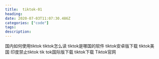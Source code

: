 ```yaml
---
title:  tiktok-01
heading:
date: 2020-07-03T11:07:30.486Z
categories: ["code"]
tags: 
description: 
---
```



国内如何使用tiktok		tiktok怎么读		tiktok是哪国的软件
tiktok安卓版下载		tiktok美国		印度禁止tiktok
tik tok国际版下载		tiktok下载		Tiktok官网